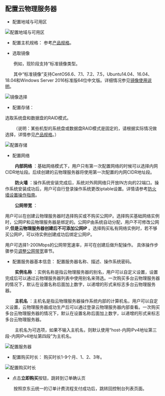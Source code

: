 ## 配置云物理服务器

- 配置地域与可用区

![配置地域与可用区](https://github.com/jdcloudcom/cn/blob/edit/image/Hyper-Converged-IDC/Cloud-Physical-Server/cn-Create-1RegionAZ.png)

- 配置主机规格：
参考[产品规格](../Introduction/Specifications.md)。

- 选取镜像

&nbsp;&nbsp;&nbsp;&nbsp;&nbsp;&nbsp;&nbsp;例如，现阶段支持“标准镜像类型。

&nbsp;&nbsp;&nbsp;&nbsp;&nbsp;&nbsp;&nbsp;其中“标准镜像”支持CentOS6.6、7.1、7.2、7.5，Ubuntu14.04、16.04、18.04和Windows Server 2016标准版64位中文版。详细情况参见[镜像使用说明](../Operation-Guide/Image/Description-Image.md)。

![镜像选择](../Image/CPS-create-image.png)


- 配置存储：

选取系统盘和数据盘的RAID模式。

&nbsp;&nbsp;&nbsp;&nbsp;&nbsp;&nbsp;&nbsp;（说明：某些机型的系统盘或数据盘RAID模式是固定的，请根据实际情况做选择，详情参见[产品规格](../Introduction/Specifications.md)。）

![配置存储](https://github.com/jdcloudcom/cn/blob/edit/image/Hyper-Converged-IDC/Cloud-Physical-Server/cn-Create-4Storage.png)

- 配置网络

&nbsp;&nbsp;&nbsp;&nbsp;&nbsp;&nbsp;&nbsp; **内部网络** ：基础网络模式下，用户只有第一次配置网络的时候可以选择内网CIDR地址段。后续创建的云物理服务器将使用第一次配置的内网CIDR地址段。

&nbsp;&nbsp;&nbsp;&nbsp;&nbsp;&nbsp;&nbsp; **防火墙** ：操作系统安装完成后，系统对外网网络只开放IN方向的22端口。操作系统安装成功后，用户可自行登录操作系统更改iptable设置。详情请参考[防火墙设置操作指南](../Operation-Guide/Network-And-Security/Steps-Network-And-Security.md)。

&nbsp;&nbsp;&nbsp;&nbsp;&nbsp;&nbsp;&nbsp; **公网带宽** ：

用户可以在创建云物理服务器时选择购买或不购买公网IP。选择购买基础网络实例时，公网IP和云物理服务器是绑定的。公网IP由系统自动分配，用户不可修改公网IP,**但是云物理服务器创建后不可添加公网IP** 。选择购买私有网络实例时，若不够买公网IP，可以待实例创建成功后绑定公网IP。

用户可选择1-200Mbps的公网带宽速率，并可在创建后做升配操作。
具体操作步骤参见[调整公网带宽](../Operation-Guide/Adjust-Public-Network-Bandwidth/Description-Adjust-Public-Network-Bandwidth.md)章节。

- 配置服务器基本信息：
配置服务器名称、描述、操作系统密码。

&nbsp;&nbsp;&nbsp;&nbsp;&nbsp;&nbsp;&nbsp; **实例名称** ：实例名称是指云物理服务器的别名，用户可以自定义设置，设置完成后可以通过云物理服务器列表中使用别名来筛选。一次购买多台云物理服务器的情况下，默认在设置名称后面加上数字，以递增的形式来标志多台云物理服务器。

&nbsp;&nbsp;&nbsp;&nbsp;&nbsp;&nbsp;&nbsp; **主机名** ：主机名是指云物理服务器操作系统内部的计算机名，用户可以自定义设置，云物理服务器成功生产后可以通过登录云物理服务器内部查看。一次购买多台云物理服务器的情况下，默认在设置名称后面加上数字，以递增的形式来标志多台云物理服务器。

&nbsp;&nbsp;&nbsp;&nbsp;&nbsp;&nbsp;&nbsp; 主机名为可选项，如果不输入主机名，则默认使用“host-内网IPv4地址第三段-内网IPv4地址第四段”为主机名。


![配置服务器](../Image/CPS-create-basicinfo.png)



- 配置购买时长：
购买时长1-9个月、1、2、3年。

![配置购买时长](https://github.com/jdcloudcom/cn/blob/edit/image/Hyper-Converged-IDC/Cloud-Physical-Server/cn-Create-8Quantity.png)

- 点击**立即购买**按钮，跳转到订单确认页

&nbsp;&nbsp;&nbsp;&nbsp;&nbsp;&nbsp;&nbsp;按照京东云统一的订单计费流程支付成功后，跳转回控制台列表页面。
